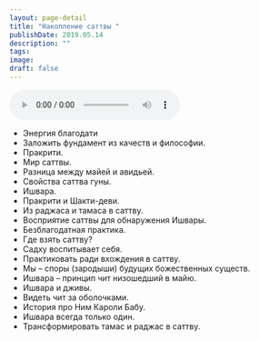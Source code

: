 ```yaml
---
layout: page-detail
title: "Накопление саттвы "
publishDate: 2019.05.14
description: ""
tags:
image:
draft: false
---
```


<audio title="2019.05.14 - Накопление саттвы .mp3" src="https://filer-api.advayta.org/v1.0/public/files/75175" controls=""></audio>

* Энергия благодати
* Заложить фундамент из качеств и философии.
* Пракрити.
* Мир саттвы.
* Разница между майей и авидьей.
* Свойства саттва гуны.
* Ишвара.
* Пракрити и Шакти-деви.
* Из раджаса и тамаса в саттву.
* Восприятие саттвы для обнаружения Ишвары.
* Безблагодатная практика.
* Где взять саттву?
* Садху воспитывает себя.
* Практиковать ради вхождения в саттву.
* Мы – споры (зародыши) будущих божественных существ.
* Ишвара – принцип чит низошедший в майю.
* Ишвара и дживы.
* Видеть чит за оболочками.
* История про Ним Кароли Бабу.
* Ишвара всегда только один.
* Трансформировать тамас и раджас в саттву.

  
